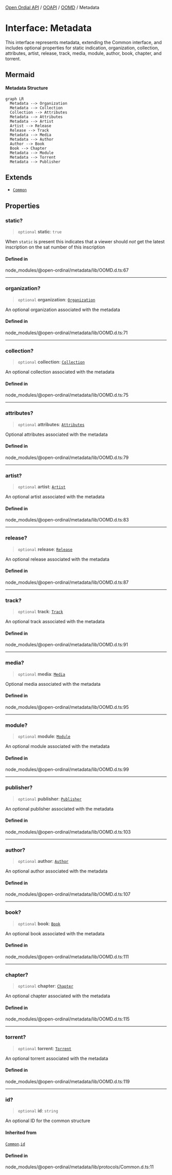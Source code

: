 [Open Ordial API](../../../../README.md) / [OOAPI](../../../README.md) / [OOMD](../README.md) / Metadata

# Interface: Metadata

This interface represents metadata, extending the Common interface, and includes
optional properties for static indication, organization, collection, attributes,
artist, release, track, media, module, author, book, chapter, and torrent.

## Mermaid

#### Metadata Structure

<div class="mermaid-block"><div class="mermaid dark">%%{init:{"theme":"dark"}}%%
graph LR
  Metadata --&gt; Organization
  Metadata --&gt; Collection
  Collection --&gt; Attributes
  Metadata --&gt; Attributes
  Metadata --&gt; Artist
  Artist --&gt; Release
  Release --&gt; Track
  Metadata --&gt; Media
  Metadata --&gt; Author
  Author --&gt; Book
  Book --&gt; Chapter
  Metadata --&gt; Module
  Metadata --&gt; Torrent
  Metadata --&gt; Publisher</div><div class="mermaid light">%%{init:{"theme":"default"}}%%
graph LR
  Metadata --&gt; Organization
  Metadata --&gt; Collection
  Collection --&gt; Attributes
  Metadata --&gt; Attributes
  Metadata --&gt; Artist
  Artist --&gt; Release
  Release --&gt; Track
  Metadata --&gt; Media
  Metadata --&gt; Author
  Author --&gt; Book
  Book --&gt; Chapter
  Metadata --&gt; Module
  Metadata --&gt; Torrent
  Metadata --&gt; Publisher</div><pre><code class="language-mermaid">graph LR
  Metadata --&gt; Organization
  Metadata --&gt; Collection
  Collection --&gt; Attributes
  Metadata --&gt; Attributes
  Metadata --&gt; Artist
  Artist --&gt; Release
  Release --&gt; Track
  Metadata --&gt; Media
  Metadata --&gt; Author
  Author --&gt; Book
  Book --&gt; Chapter
  Metadata --&gt; Module
  Metadata --&gt; Torrent
  Metadata --&gt; Publisher</code></pre></div>

## Extends

- [`Common`](Common.md)

## Properties

### static?

> `optional` **static**: `true`

When `static` is present this indicates that a viewer should _not_ get the
latest inscription on the sat number of this inscription

#### Defined in

node\_modules/@open-ordinal/metadata/lib/OOMD.d.ts:67

***

### organization?

> `optional` **organization**: [`Organization`](Organization.md)

An optional organization associated with the metadata

#### Defined in

node\_modules/@open-ordinal/metadata/lib/OOMD.d.ts:71

***

### collection?

> `optional` **collection**: [`Collection`](Collection.md)

An optional collection associated with the metadata

#### Defined in

node\_modules/@open-ordinal/metadata/lib/OOMD.d.ts:75

***

### attributes?

> `optional` **attributes**: [`Attributes`](Attributes.md)

Optional attributes associated with the metadata

#### Defined in

node\_modules/@open-ordinal/metadata/lib/OOMD.d.ts:79

***

### artist?

> `optional` **artist**: [`Artist`](Artist.md)

An optional artist associated with the metadata

#### Defined in

node\_modules/@open-ordinal/metadata/lib/OOMD.d.ts:83

***

### release?

> `optional` **release**: [`Release`](Release.md)

An optional release associated with the metadata

#### Defined in

node\_modules/@open-ordinal/metadata/lib/OOMD.d.ts:87

***

### track?

> `optional` **track**: [`Track`](Track.md)

An optional track associated with the metadata

#### Defined in

node\_modules/@open-ordinal/metadata/lib/OOMD.d.ts:91

***

### media?

> `optional` **media**: [`Media`](Media.md)

Optional media associated with the metadata

#### Defined in

node\_modules/@open-ordinal/metadata/lib/OOMD.d.ts:95

***

### module?

> `optional` **module**: [`Module`](Module.md)

An optional module associated with the metadata

#### Defined in

node\_modules/@open-ordinal/metadata/lib/OOMD.d.ts:99

***

### publisher?

> `optional` **publisher**: [`Publisher`](Publisher.md)

An optional publisher associated with the metadata

#### Defined in

node\_modules/@open-ordinal/metadata/lib/OOMD.d.ts:103

***

### author?

> `optional` **author**: [`Author`](Author.md)

An optional author associated with the metadata

#### Defined in

node\_modules/@open-ordinal/metadata/lib/OOMD.d.ts:107

***

### book?

> `optional` **book**: [`Book`](Book.md)

An optional book associated with the metadata

#### Defined in

node\_modules/@open-ordinal/metadata/lib/OOMD.d.ts:111

***

### chapter?

> `optional` **chapter**: [`Chapter`](Chapter.md)

An optional chapter associated with the metadata

#### Defined in

node\_modules/@open-ordinal/metadata/lib/OOMD.d.ts:115

***

### torrent?

> `optional` **torrent**: [`Torrent`](Torrent.md)

An optional torrent associated with the metadata

#### Defined in

node\_modules/@open-ordinal/metadata/lib/OOMD.d.ts:119

***

### id?

> `optional` **id**: `string`

An optional ID for the common structure

#### Inherited from

[`Common`](Common.md).[`id`](Common.md#id)

#### Defined in

node\_modules/@open-ordinal/metadata/lib/protocols/Common.d.ts:11
<style>
:root.mermaid-enabled .mermaid-block > pre {
  display: none;
}
:root:not(.mermaid-enabled) .mermaid-block > .mermaid {
  display: none !important;
}

.mermaid-block > .mermaid[data-inserted].dark {
  display: var(--mermaid-dark-display);
}
.mermaid-block > .mermaid[data-inserted].light {
  display: var(--mermaid-light-display);
}

:root {
  --mermaid-dark-display: none;
  --mermaid-light-display: block;
}
@media (prefers-color-scheme: light) {
  :root {
    --mermaid-dark-display: none;
    --mermaid-light-display: block;
  }
}
@media (prefers-color-scheme: dark) {
  :root {
    --mermaid-dark-display: block;
    --mermaid-light-display: none;
  }
}
body.light, :root[data-theme="light"] {
  --mermaid-dark-display: none;
  --mermaid-light-display: block;
}
body.dark, :root[data-theme="dark"] {
  --mermaid-dark-display: block;
  --mermaid-light-display: none;
}
</style>

<script type="module">
import mermaid from "https://unpkg.com/mermaid@latest/dist/mermaid.esm.min.mjs";

document.documentElement.classList.add("mermaid-enabled");

mermaid.initialize({startOnLoad:true});

requestAnimationFrame(function check() {
  let some = false;
  document.querySelectorAll("div.mermaid:not([data-inserted])").forEach(div => {
    some = true;
    if (div.querySelector("svg")) {
      div.dataset.inserted = true;
    }
  });

  if (some) {
    requestAnimationFrame(check);
  }
});
</script>


